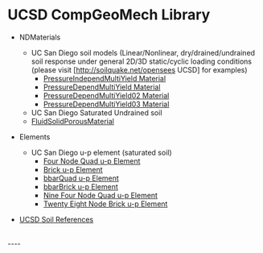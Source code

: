 # UCSD CompGeoMech Library

- NDMaterials
  - UC San Diego soil models (Linear/Nonlinear, dry/drained/undrained soil response under general 2D/3D static/cyclic loading conditions (please visit [http://soilquake.net/opensees UCSD] for examples)
    - [PressureIndependMultiYield Material]()
    - [PressureDependMultiYield Material]()
    - [PressureDependMultiYield02 Material]()
    - [PressureDependMultiYield03 Material]()
  -  UC San Diego Saturated Undrained soil
    - [FluidSolidPorousMaterial]()

- Elements
  - UC San Diego u-p element (saturated soil)
    - [Four Node Quad u-p Element]()
    - [Brick u-p Element]()
    - [bbarQuad u-p Element]()
    - [bbarBrick u-p Element]()
    - [Nine Four Node Quad u-p Element]()
    - [Twenty Eight Node Brick u-p Element]()

- [UCSD Soil References]()

<br>
----
<br>

